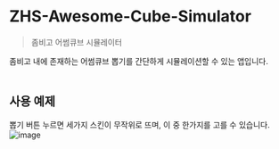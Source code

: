 # ZHS-Awesome-Cube-Simulator
> 좀비고 어썸큐브 시뮬레이터

좀비고 내에 존재하는 어썸큐브 뽑기를 간단하게 시뮬레이션할 수 있는 앱입니다.
<br/><br/>

## 사용 예제
뽑기 버튼 누르면 세가지 스킨이 무작위로 뜨며, 이 중 한가지를 고를 수 있습니다.
![image](https://user-images.githubusercontent.com/63953425/153573513-a8c66526-dfe6-4299-9b99-ccfe30bcfb7b.png)




